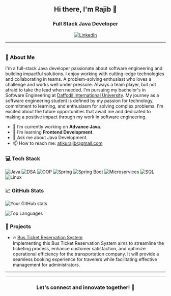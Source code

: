 <h2 align="center">Hi there, I'm Rajib 👋</h2>
<h3 align="center">Full Stack Java Developer</h3>

<p align="center">
  <a href="https://linkedin.com/in/atikurajib">
    <img src="https://img.shields.io/badge/LinkedIn-0077B5?style=for-the-badge&logo=linkedin&logoColor=white" alt="LinkedIn">
  </a>
</p>

<hr>
<svg width="100%" height="0.5">
  <line x1="0" y1="0" x2="100%" y2="0" stroke="#000" stroke-width="0.5" />
</svg>

### 🤖 About Me
I'm a full-stack Java developer passionate about software engineering and building impactful solutions. I enjoy working with cutting-edge technologies and collaborating in teams. A problem-solving enthusiast who loves a challenge and works well under pressure. Always a team player, but not afraid to take the lead when needed. I'm pursuing my bachelor's in Software Engineering at [Daffodil International University](https://daffodilvarsity.edu.bd/). My journey as a software engineering student is defined by my passion for technology, commitment to learning, and enthusiasm for solving complex problems. I'm excited about the future opportunities that await me and dedicated to making a positive impact through my work in software engineering.

- 🔭 I’m currently working on **Advance Java**.
- 🌱 I’m learning **Frontend Development**.
- 💬 Ask me about Java Development.
- 📫 How to reach me: [atikurajib@gmail.com](mailto:your-email@example.com)

### 💻 Tech Stack
<p align="left">
  <img src="https://img.shields.io/badge/Java-ED8B00?style=for-the-badge&logo=java&logoColor=white" alt="Java" />
  <img src="https://img.shields.io/badge/DSA-4B0082?style=for-the-badge" alt="DSA" />
  <img src="https://img.shields.io/badge/OOP-8A2BE2?style=for-the-badge" alt="OOP" />
  <img src="https://img.shields.io/badge/Spring-6DB33F?style=for-the-badge&logo=spring&logoColor=white" alt="Spring" />
  <img src="https://img.shields.io/badge/Spring_Boot-6DB33F?style=for-the-badge&logo=spring-boot&logoColor=white" alt="Spring Boot" />
  <img src="https://img.shields.io/badge/Microservices-FF6F00?style=for-the-badge&logo=microservices&logoColor=white" alt="Microservices" />
  <img src="https://img.shields.io/badge/SQL-4479A1?style=for-the-badge&logo=MySQL&logoColor=white" alt="SQL" />
  <img src="https://img.shields.io/badge/Linux-FCC624?style=for-the-badge&logo=linux&logoColor=black" alt="Linux" />
</p>

### 📈 GitHub Stats
![Your GitHub stats](https://github-readme-stats.vercel.app/api?username=atikurajib&show_icons=true&theme=radical)

![Top Languages](https://github-readme-stats.vercel.app/api/top-langs/?username=atikurajib&layout=compact&theme=radical)

### 🚀 Projects
- 🔥 [Bus Ticket Reservation System](https://github.com/atikurajib/bus-ticket-reservation-system )</br>Implementing this Bus Ticket Reservation System aims to streamline the ticketing process, enhance customer satisfaction, and optimize operational efficiency for the transportation company. It will provide a seamless booking experience for travelers while facilitating effective management for administrators.

<hr>
<svg width="100%" height="0.5">
  <line x1="0" y1="0" x2="100%" y2="0" stroke="#000" stroke-width="0.5" />
</svg>

<h3 align="center">Let's connect and innovate together! 🥳</h3>

